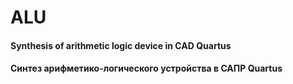 # ALU
<h4>Synthesis of arithmetic logic device in CAD Quartus </h4>
<h4>Синтез арифметико-логического устройства в САПР Quartus </h4>
